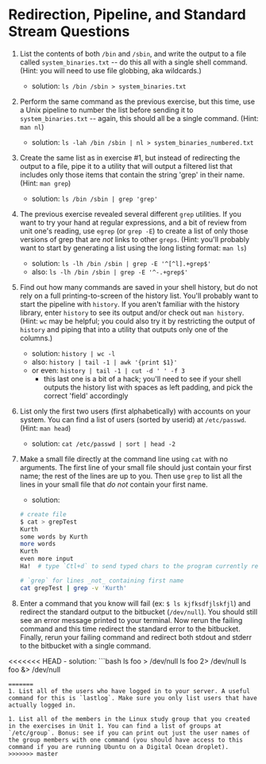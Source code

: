 # Redirection, Pipeline, and Standard Stream Questions

1. List the contents of both `/bin` and `/sbin`, and write the output to a file called `system_binaries.txt` -- do this all with a single shell command. (Hint: you will need to use file globbing, aka wildcards.)

    - solution: `ls /bin /sbin > system_binaries.txt`

1. Perform the same command as the previous exercise, but this time, use a Unix pipeline to number the list before sending it to `system_binaries.txt` -- again, this should all be a single command. (Hint: `man nl`)

    - solution: `ls -lah /bin /sbin | nl > system_binaries_numbered.txt`

1. Create the same list as in exercise #1, but instead of redirecting the output to a file, pipe it to a utility that will output a filtered list that includes only those items that contain the string 'grep' in their name. (Hint: `man grep`)

    - solution: `ls /bin /sbin | grep 'grep'`

1. The previous exercise revealed several different `grep` utilities. If you want to try your hand at regular expressions, and a bit of review from unit one's reading, use `egrep` (or `grep -E`) to create a list of only those versions of grep that are _not_ links to other `greps`. (Hint: you'll probably want to start by generating a list using the long listing format: `man ls`)

    - solution: `ls -lh /bin /sbin | grep -E '^[^l].+grep$'`
    - also: `ls -lh /bin /sbin | grep -E '^-.+grep$'`

1. Find out how many commands are saved in your shell history, but do not rely on a full printing-to-screen of the history list. You'll probably want to start the pipeline with `history`. If you aren't familiar with the history library, enter `history` to see its output and/or check out `man history`. (Hint: `wc` may be helpful; you could also try it by restricting the output of `history` and piping that into a utility that outputs only one of the columns.)

    - solution: `history | wc -l`
    - also: `history | tail -1 | awk '{print $1}'`
    - or even: `history | tail -1 | cut -d ' ' -f 3`
      - this last one is a bit of a hack; you'll need to see if your shell outputs the history list with spaces as left padding, and pick the correct 'field' accordingly

1. List only the first two users (first alphabetically) with accounts on your system. You can find a list of users (sorted by userid) at `/etc/passwd`. (Hint: `man head`)

    - solution: `cat /etc/passwd | sort | head -2`

1. Make a small file directly at the command line using `cat` with no arguments. The first line of your small file should just contain your first name; the rest of the lines are up to you. Then use `grep` to list all the lines in your small file that *do not* contain your first name.

    - solution:
    ```bash
    # create file
    $ cat > grepTest
    Kurth
    some words by Kurth
    more words
    Kurth
    even more input
    Ha!  # type `Ctl+d` to send typed chars to the program currently reading from the terminal

    # `grep` for lines _not_ containing first name
    cat grepTest | grep -v 'Kurth'
   ```

1. Enter a command that you know will fail (ex: `$ ls kjfksdfjlskfjl`) and redirect the standard output to the bitbucket (`/dev/null`). You should still see an error message printed to your terminal. Now rerun the failing command and this time redirect the standard error to the bitbucket. Finally, rerun your failing command and redirect both stdout and stderr to the bitbucket with a single command.

<<<<<<< HEAD
    - solution:
    ```bash
    ls foo > /dev/null
    ls foo 2> /dev/null
    ls foo &> /dev/null
   ```
=======
1. List all of the users who have logged in to your server. A useful command for this is ​`lastlog​`. Make sure you only list users that have actually logged in.

1. List all of the members in the Linux study group that you created in the exercises in Unit 1. You can find a list of groups at ​`/etc/group​`. Bonus: see if you can print out just the user names of the group members with one command (you should have access to this command if you are running Ubuntu on a Digital Ocean droplet).
>>>>>>> master
